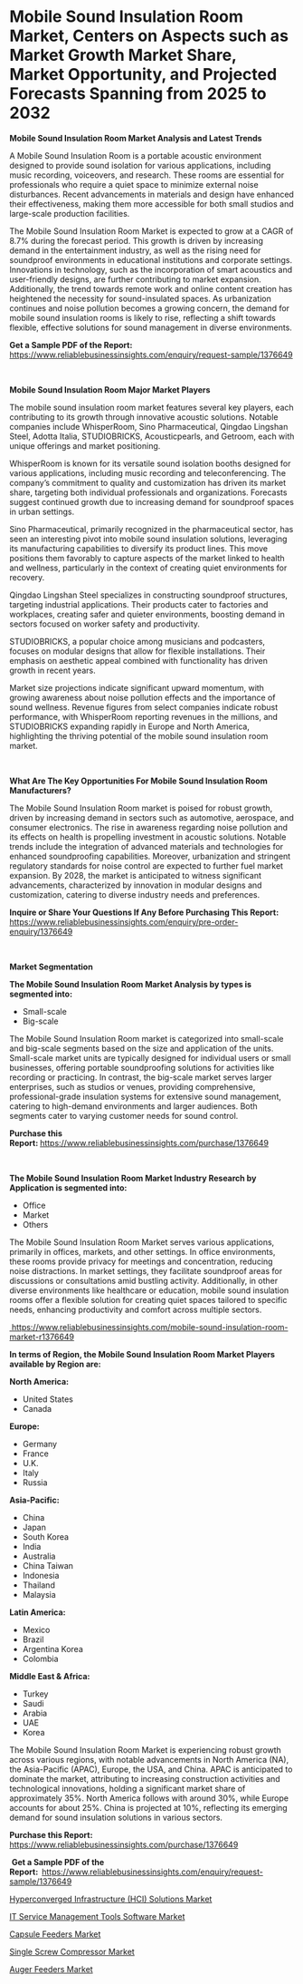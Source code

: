 <p><h1>Mobile Sound Insulation Room Market, Centers on Aspects such as Market Growth Market Share, Market Opportunity, and Projected Forecasts Spanning from 2025 to 2032</h1></p><p><strong>Mobile Sound Insulation Room Market Analysis and Latest Trends</strong></p>
<p><p>A Mobile Sound Insulation Room is a portable acoustic environment designed to provide sound isolation for various applications, including music recording, voiceovers, and research. These rooms are essential for professionals who require a quiet space to minimize external noise disturbances. Recent advancements in materials and design have enhanced their effectiveness, making them more accessible for both small studios and large-scale production facilities.</p><p>The Mobile Sound Insulation Room Market is expected to grow at a CAGR of 8.7% during the forecast period. This growth is driven by increasing demand in the entertainment industry, as well as the rising need for soundproof environments in educational institutions and corporate settings. Innovations in technology, such as the incorporation of smart acoustics and user-friendly designs, are further contributing to market expansion. Additionally, the trend towards remote work and online content creation has heightened the necessity for sound-insulated spaces. As urbanization continues and noise pollution becomes a growing concern, the demand for mobile sound insulation rooms is likely to rise, reflecting a shift towards flexible, effective solutions for sound management in diverse environments.</p></p>
<p><strong>Get a Sample PDF of the Report:&nbsp;</strong> <a href="https://www.reliablebusinessinsights.com/enquiry/request-sample/1376649?utm_campaign=2446&utm_medium=2&utm_source=Github&utm_content=ia&utm_term=28032025&utm_id=mobile-sound-insulation-room">https://www.reliablebusinessinsights.com/enquiry/request-sample/1376649</a></p>
<p>&nbsp;</p>
<p><strong>Mobile Sound Insulation Room Major Market Players</strong></p>
<p><p>The mobile sound insulation room market features several key players, each contributing to its growth through innovative acoustic solutions. Notable companies include WhisperRoom, Sino Pharmaceutical, Qingdao Lingshan Steel, Adotta Italia, STUDIOBRICKS, Acousticpearls, and Getroom, each with unique offerings and market positioning.</p><p>WhisperRoom is known for its versatile sound isolation booths designed for various applications, including music recording and teleconferencing. The company’s commitment to quality and customization has driven its market share, targeting both individual professionals and organizations. Forecasts suggest continued growth due to increasing demand for soundproof spaces in urban settings.</p><p>Sino Pharmaceutical, primarily recognized in the pharmaceutical sector, has seen an interesting pivot into mobile sound insulation solutions, leveraging its manufacturing capabilities to diversify its product lines. This move positions them favorably to capture aspects of the market linked to health and wellness, particularly in the context of creating quiet environments for recovery.</p><p>Qingdao Lingshan Steel specializes in constructing soundproof structures, targeting industrial applications. Their products cater to factories and workplaces, creating safer and quieter environments, boosting demand in sectors focused on worker safety and productivity.</p><p>STUDIOBRICKS, a popular choice among musicians and podcasters, focuses on modular designs that allow for flexible installations. Their emphasis on aesthetic appeal combined with functionality has driven growth in recent years. </p><p>Market size projections indicate significant upward momentum, with growing awareness about noise pollution effects and the importance of sound wellness. Revenue figures from select companies indicate robust performance, with WhisperRoom reporting revenues in the millions, and STUDIOBRICKS expanding rapidly in Europe and North America, highlighting the thriving potential of the mobile sound insulation room market.</p></p>
<p>&nbsp;</p>
<p><strong>What Are The Key Opportunities For Mobile Sound Insulation Room Manufacturers?</strong></p>
<p><p>The Mobile Sound Insulation Room market is poised for robust growth, driven by increasing demand in sectors such as automotive, aerospace, and consumer electronics. The rise in awareness regarding noise pollution and its effects on health is propelling investment in acoustic solutions. Notable trends include the integration of advanced materials and technologies for enhanced soundproofing capabilities. Moreover, urbanization and stringent regulatory standards for noise control are expected to further fuel market expansion. By 2028, the market is anticipated to witness significant advancements, characterized by innovation in modular designs and customization, catering to diverse industry needs and preferences.</p></p>
<p><strong>Inquire or Share Your Questions If Any Before Purchasing This Report:</strong> <a href="https://www.reliablebusinessinsights.com/enquiry/pre-order-enquiry/1376649?utm_campaign=2446&utm_medium=2&utm_source=Github&utm_content=ia&utm_term=28032025&utm_id=mobile-sound-insulation-room">https://www.reliablebusinessinsights.com/enquiry/pre-order-enquiry/1376649</a></p>
<p>&nbsp;</p>
<p><strong>Market Segmentation</strong></p>
<p><strong>The Mobile Sound Insulation Room Market Analysis by types is segmented into:</strong></p>
<p><ul><li>Small-scale</li><li>Big-scale</li></ul></p>
<p><p>The Mobile Sound Insulation Room market is categorized into small-scale and big-scale segments based on the size and application of the units. Small-scale market units are typically designed for individual users or small businesses, offering portable soundproofing solutions for activities like recording or practicing. In contrast, the big-scale market serves larger enterprises, such as studios or venues, providing comprehensive, professional-grade insulation systems for extensive sound management, catering to high-demand environments and larger audiences. Both segments cater to varying customer needs for sound control.</p></p>
<p><strong>Purchase this Report:&nbsp;</strong><a href="https://www.reliablebusinessinsights.com/purchase/1376649?utm_campaign=2446&utm_medium=2&utm_source=Github&utm_content=ia&utm_term=28032025&utm_id=mobile-sound-insulation-room">https://www.reliablebusinessinsights.com/purchase/1376649</a></p>
<p>&nbsp;</p>
<p><strong>The Mobile Sound Insulation Room Market Industry Research by Application is segmented into:</strong></p>
<p><ul><li>Office</li><li>Market</li><li>Others</li></ul></p>
<p><p>The Mobile Sound Insulation Room Market serves various applications, primarily in offices, markets, and other settings. In office environments, these rooms provide privacy for meetings and concentration, reducing noise distractions. In market settings, they facilitate soundproof areas for discussions or consultations amid bustling activity. Additionally, in other diverse environments like healthcare or education, mobile sound insulation rooms offer a flexible solution for creating quiet spaces tailored to specific needs, enhancing productivity and comfort across multiple sectors.</p></p>
<p><a href="https://www.reliablebusinessinsights.com/mobile-sound-insulation-room-market-r1376649?utm_campaign=2446&utm_medium=2&utm_source=Github&utm_content=ia&utm_term=28032025&utm_id=mobile-sound-insulation-room">&nbsp;https://www.reliablebusinessinsights.com/mobile-sound-insulation-room-market-r1376649</a></p>
<p><strong>In terms of Region, the Mobile Sound Insulation Room Market Players available by Region are:</strong></p>
<p>
    <p> <strong> North America: </strong>
        <ul>
            <li>United States</li>
            <li>Canada</li>
        </ul>
        </p> 
    <p> <strong> Europe: </strong>
        <ul>
            <li>Germany</li>
            <li>France</li>
            <li>U.K.</li>
            <li>Italy</li>
            <li>Russia</li>
        </ul>
        </p> 
    <p> <strong> Asia-Pacific: </strong>
        <ul>
            <li>China</li>
            <li>Japan</li>
            <li>South Korea</li>
            <li>India</li>
            <li>Australia</li>
            <li>China Taiwan</li>
            <li>Indonesia</li>
            <li>Thailand</li>
            <li>Malaysia</li>
        </ul>
        </p> 
    <p> <strong> Latin America: </strong>
        <ul>
            <li>Mexico</li>
            <li>Brazil</li>
            <li>Argentina Korea</li>
            <li>Colombia</li>
        </ul>
        </p> 
    <p> <strong> Middle East & Africa: </strong>
        <ul>
            <li>Turkey</li>
            <li>Saudi</li>
            <li>Arabia</li>
            <li>UAE</li>
            <li>Korea</li>
        </ul>
    </p>
    </p>
<p><p>The Mobile Sound Insulation Room Market is experiencing robust growth across various regions, with notable advancements in North America (NA), the Asia-Pacific (APAC), Europe, the USA, and China. APAC is anticipated to dominate the market, attributing to increasing construction activities and technological innovations, holding a significant market share of approximately 35%. North America follows with around 30%, while Europe accounts for about 25%. China is projected at 10%, reflecting its emerging demand for sound insulation solutions in various sectors.</p></p>
<p><strong>Purchase this Report: </strong><a href="https://www.reliablebusinessinsights.com/purchase/1376649?utm_campaign=2446&utm_medium=2&utm_source=Github&utm_content=ia&utm_term=28032025&utm_id=mobile-sound-insulation-room">https://www.reliablebusinessinsights.com/purchase/1376649</a></p>
<p>&nbsp;<strong>Get a Sample PDF of the Report:&nbsp;&nbsp;</strong><a href="https://www.reliablebusinessinsights.com/enquiry/request-sample/1376649?utm_campaign=2446&utm_medium=2&utm_source=Github&utm_content=ia&utm_term=28032025&utm_id=mobile-sound-insulation-room">https://www.reliablebusinessinsights.com/enquiry/request-sample/1376649</a></p>
<p><strong></strong></p>
<p><p><a href="https://github.com/janustabarf2/Market-Research-Report-List-1/blob/main/hyperconverged-infrastructure-hci-solutions-market.md?utm_campaign=2446&utm_medium=2&utm_source=Github&utm_content=ia&utm_term=28032025&utm_id=mobile-sound-insulation-room">Hyperconverged Infrastructure (HCI) Solutions Market</a></p><p><a href="https://github.com/calizlewin2f/Market-Research-Report-List-1/blob/main/it-service-management-tools-software-market.md?utm_campaign=2446&utm_medium=2&utm_source=Github&utm_content=ia&utm_term=28032025&utm_id=mobile-sound-insulation-room">IT Service Management Tools Software Market</a></p><p><a href="https://www.linkedin.com/pulse/capsule-feeders-market-size-segmentation-trends-growth-analysis-yedxf?utm_campaign=2446&utm_medium=2&utm_source=Github&utm_content=ia&utm_term=28032025&utm_id=mobile-sound-insulation-room">Capsule Feeders Market</a></p><p><a href="https://www.linkedin.com/pulse/comprehensive-market-analysis-single-screw-compressor-8itqf?utm_campaign=2446&utm_medium=2&utm_source=Github&utm_content=ia&utm_term=28032025&utm_id=mobile-sound-insulation-room">Single Screw Compressor Market</a></p><p><a href="https://www.linkedin.com/pulse/auger-feeders-market-size-analysis-2025-2032-deployment-growth-okatf?utm_campaign=2446&utm_medium=2&utm_source=Github&utm_content=ia&utm_term=28032025&utm_id=mobile-sound-insulation-room">Auger Feeders Market</a></p></p>